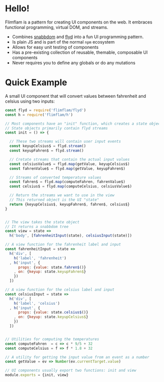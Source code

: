 # Hello!

Flimflam is a pattern for creating UI components on the web. It embraces functional programming, virtual DOM, and streams.

- Combines [snabbdom](https://github.com/snabbdom/snabbdom) and [flyd](https://github.com/paldepind/flyd) into a fun UI programming pattern.
- Is plain JS and is part of the normal `npm` ecosystem
- Allows for easy unit testing of components
- Has a pre-existing collection of reusable, themable, composable UI components
- Never requires you to define any globals or do any mutations

# Quick Example

A small UI component that will convert values between fahrenheit and celsius using two inputs:

```js
const flyd = require('flimflam/flyd')
const h = require('flimflam/h')

// Most components have an "init" function, which creates a state object
// State objects primarily contain flyd streams
const init = () => {

  // These two streams will contain user input events
  const keyupCelsius$ = flyd.stream()
  const keyupFahren$ = flyd.stream()

  // Cretate streams that contain the actual input values
  const celsiusValue$ = flyd.map(getValue, keyupCelsius$)
  const fahrenValue$ = flyd.map(getValue, keyupFahren$)

  // Streams of converted temperature values
  const fahren$ = flyd.map(computeFahren, fahrenValue$)
  const celsius$ = flyd.map(computeCelsius, celsiusValue$)

  // Return the streams we want to use in the view
  // This returned object is the UI "state"
  return {keyupCelsius$, keyupFahren$, fahren$, celsius$} 
}


// The view takes the state object
// It returns a snabbdom tree
const view = state =>
  h('body', [fahrenheitInput(state), celsiusInput(state)])

// A view function for the fahrenheit label and input
const fahrenheitInput = state =>
  h('div', [
    h('label', 'fahrenheit')
  , h('input', {
      props: {value: state.fahren$()} 
    , on: {keyup: state.keyupFahren$}
    })
  ])

// A view function for the celsius label and input
const celsiusInput = state =>
  h('div', [
    h('label', 'celsius')
  , h('input', {
      props: {value: state.celsius$()}
    , on: {keyup: state.keyupCelsius$}
    })
  ])


// Utilities for computing the temperatures
const computeFahren  = c => c * 9/5 + 32
const computeCelsius = f => f * 1.8 + 32

// A utility for getting the input value from an event as a number
const getValue = ev => Number(ev.currentTarget.value)

// UI components usually export two functions: init and view
module.exports = {init, view}
```
